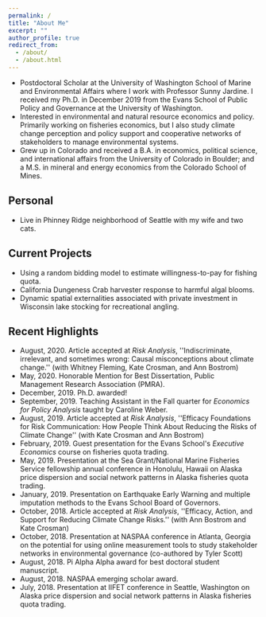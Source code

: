 ```yaml
---
permalink: /
title: "About Me"
excerpt: ""
author_profile: true
redirect_from: 
  - /about/
  - /about.html
---
```


* Postdoctoral Scholar at the University of Washington School of Marine and Environmental Affairs where I work with Professor Sunny Jardine. I received my Ph.D. in December 2019 from the Evans School of Public Policy and Governance at the University of Washington. 
* Interested in environmental and natural resource economics and policy. Primarily working on fisheries economics, but I also study climate change perception and policy support and cooperative networks of stakeholders to manage environmental systems. 
* Grew up in Colorado and received a B.A. in economics, political science, and international affairs from the University of Colorado in Boulder; and a M.S. in mineral and energy economics from the Colorado School of Mines. 

## Personal 
* Live in Phinney Ridge neighborhood of Seattle with my wife and two cats. 

## Current Projects
* Using a random bidding model to estimate willingness-to-pay for fishing quota.
* California Dungeness Crab harvester response to harmful algal blooms.
* Dynamic spatial externalities associated with private investment in Wisconsin lake stocking for recreational angling.

## Recent Highlights
* August, 2020. Article accepted at *Risk Analysis*, ''Indiscriminate, irrelevant, and sometimes wrong: Causal misconceptions about climate change.'' (with Whitney Fleming, Kate Crosman, and Ann Bostrom)
* May, 2020. Honorable Mention for Best Dissertation, Public Management Research Association (PMRA).
* December, 2019. Ph.D. awarded! 
* September, 2019. Teaching Assistant in the Fall quarter for *Economics for Policy Analysis* taught by Caroline Weber. 
* August, 2019. Article accepted at *Risk Analysis*, ''Efficacy Foundations for Risk Communication: How People Think About Reducing the Risks of Climate Change'' (with Kate Crosman and Ann Bostrom)
* February, 2019. Guest presentation for the Evans School's *Executive Economics* course on fisheries quota trading.
* May, 2019. Presentation at the Sea Grant/National Marine Fisheries Service fellowship annual conference in Honolulu, Hawaii on Alaska price dispersion and social network patterns in Alaska fisheries quota trading.
* January, 2019. Presentation on Earthquake Early Warning and multiple imputation methods to the Evans School Board of Governors. 
* October, 2018. Article accepted at *Risk Analysis*, ''Efficacy, Action, and Support for Reducing Climate Change Risks.'' (with Ann Bostrom and Kate Crosman)
* October, 2018. Presentation at NASPAA conference in Atlanta, Georgia on the potential for using online measurement tools to study stakeholder networks in environmental governance (co-authored by Tyler Scott)
* August, 2018. Pi Alpha Alpha award for best doctoral student manuscript. 
* August, 2018. NASPAA emerging scholar award.
* July, 2018. Presentation at IIFET conference in Seattle, Washington on Alaska price dispersion and social network patterns in Alaska fisheries quota trading.
